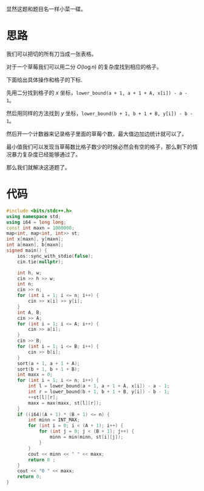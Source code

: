 显然这题和题目名一样小菜一碟。

# 思路
我们可以把切的所有刀当成一张表格。

对于一个草莓我们可以用二分 $O(\log n)$ 的复杂度找到相应的格子。

下面给出具体操作和格子的下标.

先用二分找到格子的 $x$ 坐标，`lower_bound(a + 1, a + 1 + A, x[i]) - a - 1`。

然后用同样的方法找到 $y$ 坐标，`lower_bound(b + 1, b + 1 + B, y[i]) - b - 1`。

然后开一个计数器来记录格子里面的草莓个数，最大值边加边统计就可以了。

最小值我们可以发现当草莓数比格子数少的时候必然会有空的格子，那么剩下的情况暴力复杂度已经能够通过了。

那么我们就解决这道题了。
# 代码
```cpp
#include <bits/stdc++.h>
using namespace std;
using i64 = long long;
const int maxn = 1000000;
map<int, map<int, int>> st;
int x[maxn], y[maxn];
int a[maxn], b[maxn];
signed main() {
	ios::sync_with_stdio(false);
	cin.tie(nullptr);

	int h, w;
	cin >> h >> w;
	int n;
	cin >> n;
	for (int i = 1; i <= n; i++) {
		cin >> x[i] >> y[i];
	}
	int A, B;
	cin >> A;
	for (int i = 1; i <= A; i++) {
		cin >> a[i];
	}
	cin >> B;
	for (int i = 1; i <= B; i++) {
		cin >> b[i];
	}
	sort(a + 1, a + 1 + A);
	sort(b + 1, b + 1 + B);
	int maxx = 0;
	for (int i = 1; i <= n; i++) {
		int l = lower_bound(a + 1, a + 1 + A, x[i]) - a - 1;
		int r = lower_bound(b + 1, b + 1 + B, y[i]) - b - 1;
		++st[l][r];
		maxx = max(maxx, st[l][r]);
	}
	if ((i64)(A + 1) * (B + 1) <= n) {
		int minn = INT_MAX;
		for (int i = 0; i < (A + 1); i++) {
			for (int j = 0; j < (B + 1); j++) {
				minn = min(minn, st[i][j]);
			}
		}
		cout << minn << " " << maxx;
		return 0 ;
	}
	cout << "0 " << maxx;
	return 0;
}
```